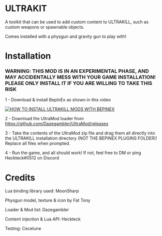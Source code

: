 # ULTRAKIT
A toolkit that can be used to add custom content to ULTRAKILL, such as custom weapons or spawnable objects.

Comes installed with a physgun and gravity gun to play with!

# Installation
### WARNING: THIS MOD IS IN AN EXPERIMENTAL PHASE, AND MAY ACCIDENTALLY MESS WITH YOUR GAME INSTALLATION! PLEASE ONLY INSTALL IT IF YOU ARE WILLING TO TAKE THIS RISK
1 - Download & install BepInEx as shown in this video

[![HOW TO INSTALL ULTRAKILL MODS WITH BEPINEX](https://user-images.githubusercontent.com/27899907/132107380-d55c608f-c7d9-45ec-adce-3502734eae45.png)](https://www.youtube.com/watch?v=meNiXcbPh_s)

2 - Download the UltraMod loader from https://github.com/Dazegambler/UltraMod/releases

3 - Take the contents of the UltraMod zip file and drag them all directly into the ULTRAKILL installation directory (NOT THE BEPINEX PLUGINS FOLDER)! Replace all files when prompted. 

4 - Run the game, and all should work! If not, feel free to DM or ping Heckteck#0512 on Discord

# Credits
Lua binding library used: MoonSharp

Physgun model, texture & icon by Fat Tony

Loader & Mod list: Dazegambler

Content injection & Lua API: Heckteck

Testing: Cecelune
